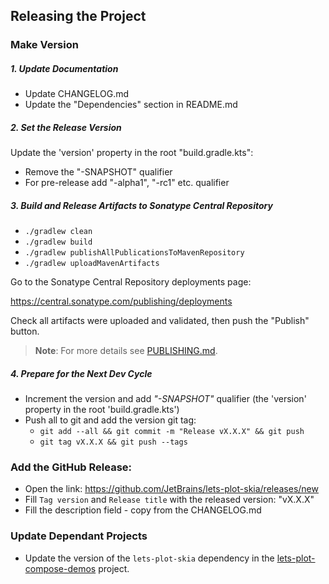 ## Releasing the Project

### Make Version

##### 1. Update Documentation

- Update CHANGELOG.md
- Update the "Dependencies" section in README.md

##### 2. Set the Release Version

Update the 'version' property in the root "build.gradle.kts":                                     

- Remove the "-SNAPSHOT" qualifier 
- For pre-release add "-alpha1", "-rc1" etc. qualifier 

##### 3. Build and Release Artifacts to Sonatype Central Repository

- `./gradlew clean`
- `./gradlew build`
- `./gradlew publishAllPublicationsToMavenRepository`
- `./gradlew uploadMavenArtifacts`

Go to the Sonatype Central Repository deployments page:

https://central.sonatype.com/publishing/deployments

Check all artifacts were uploaded and validated, then push the "Publish" button.

> **Note**: For more details see [PUBLISHING.md](PUBLISHING.md).

##### 4. Prepare for the Next Dev Cycle

- Increment the version and add _"-SNAPSHOT"_ qualifier (the 'version' property in the root 'build.gradle.kts')
- Push all to git and add the version git tag:
    - `git add --all && git commit -m "Release vX.X.X" && git push`
    - `git tag vX.X.X && git push --tags`

### Add the GitHub Release:
 
 * Open the link: https://github.com/JetBrains/lets-plot-skia/releases/new
 * Fill `Tag version` and `Release title` with the released version: "vX.X.X"
 * Fill the description field - copy from the CHANGELOG.md

### Update Dependant Projects 

- Update the version of the `lets-plot-skia` dependency in the [lets-plot-compose-demos](https://github.com/JetBrains/lets-plot-compose-demos) project.

